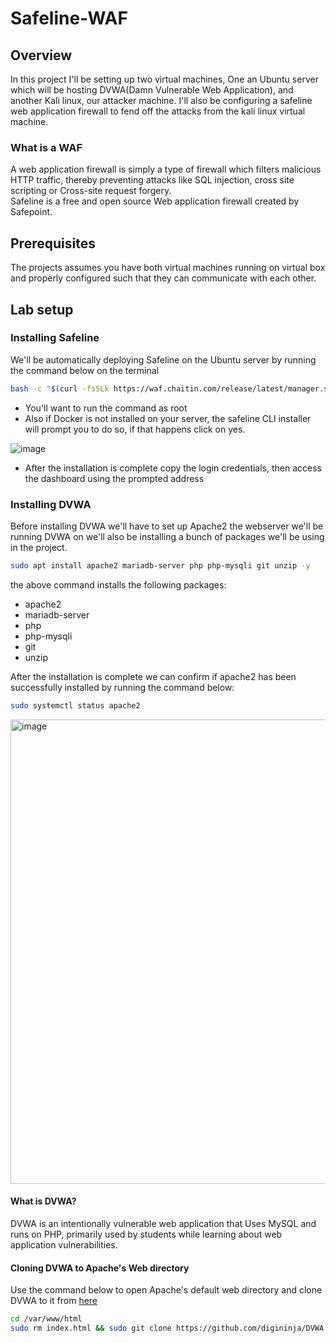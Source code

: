 # Safeline-WAF

## Overview 
In this project I'll be setting up two virtual machines, One an Ubuntu server which will be hosting DVWA(Damn Vulnerable Web Application), and another Kali linux, our attacker machine. I'll also be configuring a safeline web application firewall to fend off the attacks from the kali linux virtual machine. 

### What is a WAF
A web application firewall is simply a type of firewall which filters malicious HTTP traffic, thereby preventing attacks like SQL injection, cross site scripting or Cross-site request forgery.  
Safeline is a free and open source Web application firewall created by Safepoint.

## Prerequisites
The projects assumes you have both virtual machines running on virtual box and properly configured such that they can communicate with each other.

## Lab setup
### Installing Safeline
We'll be automatically deploying Safeline on the Ubuntu server by running the command below on the terminal
```bash
bash -c "$(curl -fsSLk https://waf.chaitin.com/release/latest/manager.sh)" -- --en
```
- You'll want to run the command as root
- Also if Docker is not installed on your server, the safeline CLI installer will prompt you to do so, if that happens click on yes.

![image](https://github.com/user-attachments/assets/83ddcace-152c-4dd0-b220-f81c578aad70)

- After the installation is complete copy the login credentials, then access the dashboard using the prompted address 

### Installing DVWA
Before installing DVWA we'll have to set up Apache2 the webserver we'll be running DVWA on we'll also be installing a bunch of packages we'll be using in the project.
```bash
sudo apt install apache2 mariadb-server php php-mysqli git unzip -y
```
the above command installs the following packages:
- apache2
- mariadb-server
- php
- php-mysqli
- git
- unzip

After the installation is complete we can confirm if apache2 has been successfully installed by running the command below:
```bash
sudo systemctl status apache2
```
<img width="1364" height="743" alt="image" src="https://github.com/user-attachments/assets/9e2fbd60-d413-4ad3-a1fd-592321981651" />

#### What is DVWA? 
DVWA is an intentionally vulnerable web application that Uses MySQL and runs on PHP, primarily used by students while learning about web application vulnerabilities.

#### Cloning DVWA to Apache's Web directory
Use the command below to open Apache's default web directory and clone DVWA to it from [here](https://github.com/digininja/DVWA.git)
```bash
cd /var/www/html
sudo rm index.html && sudo git clone https://github.com/digininja/DVWA.git 
```
